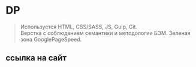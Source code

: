 # DP

> Используется HTML, CSS/SASS, JS, Gulp, Git.<br>
> Верстка с соблюдением семантики и методологии БЭМ. Зеленая зона GooglePageSpeed.

## ссылка на сайт



